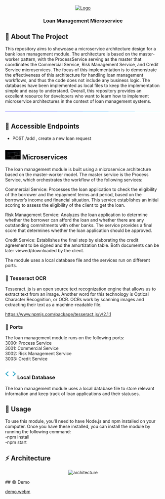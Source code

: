 



<!-- PROJECT LOGO -->
<br />
<p align="center">
  <a href="https://insatunisia.github.io/TP-ArchLog/img/eventCloud.png">
    <img src="https://insatunisia.github.io/TP-ArchLog/img/eventCloud.png" alt="Logo" width="400" height="200">
  </a>

  <h3 align="center">Loan Management Microservice</h3>

<!-- ABOUT THE APPLICATION -->
##  🔭 About The Project

This repository aims to showcase a microservice architecture design for a bank loan management module. The architecture is based on the master-worker pattern, with the ProcessService serving as the master that coordinates the Commercial Service, Risk Management Service, and Credit Service microservices. The focus of this implementation is to demonstrate the effectiveness of this architecture for handling loan management workflows, and thus the code does not include any business logic. The databases have been implemented as local files to keep the implementation simple and easy to understand. Overall, this repository provides an excellent resource for developers who want to learn how to implement microservice architectures in the context of loan management systems.
<p align="center" width="100%">
<img src="https://github.com/Harpia-Vieillot/Harpia-Vieillot/blob/main/resources/hr.gif"/> 
</p>

<!--  🤔 Accessible Endpoints -->
##  🤔 Accessible Endpoints

* POST /add , create a new loan request

<h2> <img src="https://github.com/Harpia-Vieillot/Harpia-Vieillot/blob/main/resources/codes.webp" width="50px">  Microservices </h2>

The loan management module is built using a microservice architecture based on the master-worker model. The master service is the Process Service, which orchestrates the workflow of the following services:

Commercial Service: Processes the loan application to check the eligibility of the borrower and the repayment terms and period, based on the borrower’s income and financial situation. This service establishes an initial scoring to assess the eligibility of the client to get the loan.

Risk Management Service: Analyzes the loan application to determine whether the borrower can afford the loan and whether there are any outstanding commitments with other banks. The service provides a final score that determines whether the loan application should be approved.

Credit Service: Establishes the final step by elaborating the credit agreement to be signed and the amortization table. Both documents can be later viewed/downloaded by the client.

The module uses a local database file and the services run on different ports.

###  🎨  Tesseract OCR 

Tesseract. js is an open source text recognization engine that allows us to extract text from an image. Another word for this technology is Optical Character Recognition, or OCR. OCRs work by scanning images and extracting their text as a machine-readable file.

https://www.npmjs.com/package/tesseract.js/v/2.1.1

### 🚧 Ports 

The loan management module runs on the following ports: <br/>
3000: Process Service <br/>
3001: Commercial Service <br/>
3002: Risk Management Service <br/>
3003: Credit Service <br/>

### <img src = "https://github.com/Harpia-Vieillot/Harpia-Vieillot/blob/main/resources/analytics.webp" width="7%"> Local Database
The loan management module uses a local database file to store relevant information and keep track of loan applications and their statuses.
<!--  🌱 USAGE -->
## 🌱 Usage
To use this module, you'll need to have Node.js and npm installed on your computer. Once you have these installed, you can install the module by running the following command: <br/>
-npm install <br/>
-npm start

<!-- ⚡ Architecture-->
## ⚡ Architecture 
<p align="center">
    <img src="https://user-images.githubusercontent.com/70342285/236192248-683139d2-874c-45e0-831a-392c0358e3c1.png" alt="architecture">
</p>
<!--  😄 Demo-->
## 😄 Demo 
<p align="center">

[demo.webm](https://user-images.githubusercontent.com/79151541/236579472-0a082155-1244-47ea-bae7-fc267fe851bb.webm)
</p>



